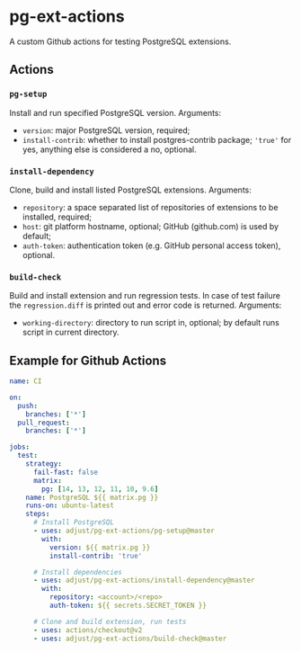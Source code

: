 # pg-ext-actions

A custom Github actions for testing PostgreSQL extensions.

## Actions

### `pg-setup`

Install and run specified PostgreSQL version.
Arguments:
* `version`: major PostgreSQL version, required;
* `install-contrib`: whether to install postgres-contrib package; `'true'` for yes, anything else is considered a no, optional.

### `install-dependency`

Clone, build and install listed PostgreSQL extensions.
Arguments:
* `repository`: a space separated list of repositories of extensions to be installed, required;
* `host`: git platform hostname, optional; GitHub (github.com) is used by default;
* `auth-token`: authentication token (e.g. GitHub personal access token), optional.

### `build-check`

Build and install extension and run regression tests. In case of test failure the `regression.diff` is printed out and error code is returned.
Arguments:
* `working-directory`: directory to run script in, optional; by default runs script in current directory.

## Example for Github Actions

```yaml
name: CI

on:
  push:
    branches: ['*']
  pull_request:
    branches: ['*']

jobs:
  test:
    strategy:
      fail-fast: false
      matrix:
        pg: [14, 13, 12, 11, 10, 9.6]
    name: PostgreSQL ${{ matrix.pg }}
    runs-on: ubuntu-latest
    steps:
      # Install PostgreSQL
      - uses: adjust/pg-ext-actions/pg-setup@master
        with:
          version: ${{ matrix.pg }}
          install-contrib: 'true'

      # Install dependencies
      - uses: adjust/pg-ext-actions/install-dependency@master
        with:
          repository: <account>/<repo>
          auth-token: ${{ secrets.SECRET_TOKEN }}

      # Clone and build extension, run tests
      - uses: actions/checkout@v2
      - uses: adjust/pg-ext-actions/build-check@master
```
